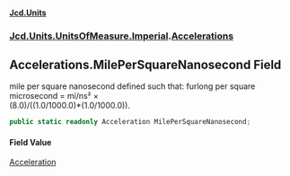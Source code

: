 #### [Jcd.Units](index.md 'index')
### [Jcd.Units.UnitsOfMeasure.Imperial](Jcd.Units.UnitsOfMeasure.Imperial.md 'Jcd.Units.UnitsOfMeasure.Imperial').[Accelerations](Accelerations.md 'Jcd.Units.UnitsOfMeasure.Imperial.Accelerations')

## Accelerations.MilePerSquareNanosecond Field

mile per square nanosecond defined such that: furlong per square microsecond = mi/ns² ×  
(8.0)/((1.0/1000.0)*(1.0/1000.0)).

```csharp
public static readonly Acceleration MilePerSquareNanosecond;
```

#### Field Value
[Acceleration](Acceleration.md 'Jcd.Units.UnitTypes.Acceleration')